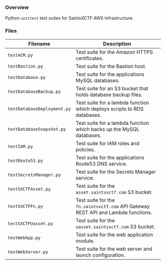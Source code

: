 ### Overview

Python `unittest` test suites for SaintsXCTF AWS Infrastructure.

### Files

| Filename                   | Description                                                                                  |
|----------------------------|----------------------------------------------------------------------------------------------|
| `testACM.py`               | Test suite for the Amazon HTTPS certificates.                                                |
| `testBastion.py`           | Test suite for the Bastion host.                                                             |
| `testDatabase.py`          | Test suite for the applications MySQL databases.                                             |
| `testDatabaseBackup.py`    | Test suite for an S3 bucket that holds database backup files.                                |
| `testDatabaseDeployment.py`| Test suite for a lambda function which deploys scripts to RDS databases.                     |
| `testDatabaseSnapshot.py`  | Test suite for a lambda function which backs up the MySQL databases.                         |
| `testIAM.py`               | Test suite for IAM roles and policies.                                                       |
| `testRoute53.py`           | Test suite for the applications Route53 DNS service.                                         |
| `testSecretsManager.py`    | Test suite for the Secrets Manager service.                                                  |
| `testSXCTFAsset.py`        | Test suite for the `asset.saintsxctf.com` S3 bucket.                                         |
| `testSXCTFFn.py`           | Test suite for the `fn.saintsxctf.com` API Gateway REST API and Lambda functions.            |
| `testSXCTFUasset.py`       | Test suite for the `uasset.saintsxctf.com` S3 bucket.                                        |
| `testWebApp.py`            | Test suite for the web application module.                                                   |
| `testWebServer.py`         | Test suite for the web server and launch configuration.                                      |